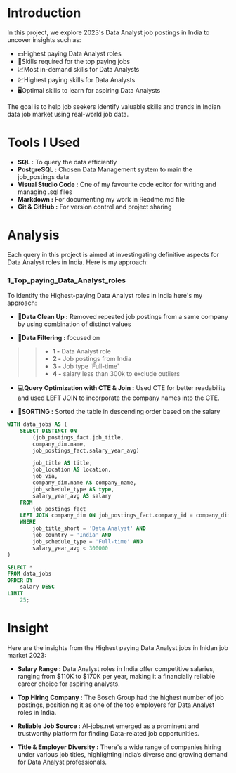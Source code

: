 # Introduction
In this project, we explore 2023's Data Analyst job postings in India to uncover insights such as:

- 💵Highest paying Data Analyst roles
- 🧠Skills required for the top paying jobs
- 📈Most in-demand skills for Data Analysts
- 💹Highest paying skills for Data Analysts
- 🖥️Optimal skills to learn for aspiring Data Analysts

The goal is to help job seekers identify valuable skills and trends in Indian data job market using real-world job data.
# Tools I Used
- **SQL :** To query the data efficiently
- **PostgreSQL :** Chosen Data Management system to main the job_postings data
- **Visual Studio Code :** One of my favourite code editor for writing and managing .sql files
- **Markdown :** For documenting my work in Readme.md file
- **Git & GitHub :** For version control and project sharing

# Analysis
Each query in this project is aimed at investingating definitive aspects for Data Analyst roles in India. Here is my approach:

### 1_Top_paying_Data_Analyst_roles
To identify the Highest-paying Data Analyst roles in India here's my approach:

- 🧹**Data Clean Up :** Removed repeated job postings from a same company by using combination of distinct values

- 🥅**Data Filtering :** focused on
>>- **1 -** Data Analyst role
>>- **2 -** Job postings from India
>>- **3 -** Job type 'Full-time'
>>- **4 -** salary less than 300k to exclude outliers

- 💻**Query Optimization with CTE & Join :** Used CTE for better readability and used LEFT JOIN to incorporate the company names into the CTE.

- 🔄️**SORTING :** Sorted the table in descending order based on the salary



```sql
WITH data_jobs AS (
    SELECT DISTINCT ON 
        (job_postings_fact.job_title,
        company_dim.name,
        job_postings_fact.salary_year_avg)

        job_title AS title,
        job_location AS location,
        job_via,
        company_dim.name AS company_name,
        job_schedule_type AS type,
        salary_year_avg AS salary
    FROM
        job_postings_fact
    LEFT JOIN company_dim ON job_postings_fact.company_id = company_dim.company_id
    WHERE
        job_title_short = 'Data Analyst' AND
        job_country = 'India' AND
        job_schedule_type = 'Full-time' AND
        salary_year_avg < 300000
)

SELECT *
FROM data_jobs
ORDER BY
    salary DESC
LIMIT
    25;
```

# Insight
Here are the insights from the Highest paying Data Analyst jobs in Inidan job market 2023:

- **Salary Range :** Data Analyst roles in India offer competitive salaries, ranging from $110K to $170K per year, making it a financially reliable career choice for aspiring analysts.

- **Top Hiring Company :** The Bosch Group had the highest number of job postings, positioning it as one of the top employers for Data Analyst roles in India.

- **Reliable Job Source :** AI-jobs.net emerged as a prominent and trustworthy platform for finding Data-related job opportunities.

- **Title & Employer Diversity :** There's a wide range of companies hiring under various job titles, highlighting India’s diverse and growing demand for Data Analyst professionals.
